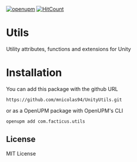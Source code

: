 [![openupm](https://img.shields.io/npm/v/com.facticus.utils?label=openupm&registry_uri=https://package.openupm.com)](https://openupm.com/packages/com.facticus.utils/)
[![HitCount](https://hits.dwyl.com/mnicolas94/UnityUtils.svg?style=flat&show=unique)](http://hits.dwyl.com/mnicolas94/UnityUtils)


# Utils

Utility attributes, functions and extensions for Unity

# Installation

You can add this package with the github URL

```
https://github.com/mnicolas94/UnityUtils.git
```

or as a OpenUPM package with OpenUPM's CLI

```
openupm add com.facticus.utils
```

## License

MIT License
